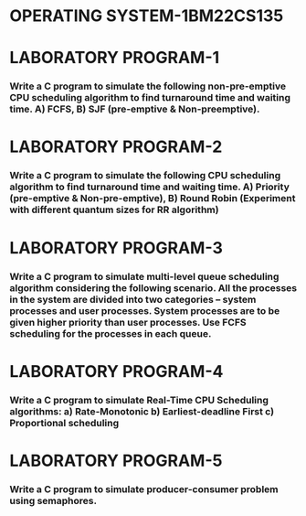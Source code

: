 # OPERATING SYSTEM-1BM22CS135
<h1>LABORATORY PROGRAM-1</h1>
<h3>Write a C program to simulate the following non-pre-emptive CPU scheduling algorithm to find turnaround time and waiting time.
A) FCFS, B) SJF (pre-emptive & Non-preemptive).</h3>
<h1>LABORATORY PROGRAM-2</h1>
<h3>Write a C program to simulate the following CPU scheduling algorithm to find turnaround time and waiting time.
A) Priority (pre-emptive & Non-pre-emptive), 
B) Round Robin (Experiment with different quantum sizes for RR algorithm)</h3>
<h1>LABORATORY PROGRAM-3</h1>
<h3>Write a C program to simulate multi-level queue scheduling algorithm considering the following scenario. All the processes in the system are divided into two categories – system processes and user processes. System processes are to be given higher priority than user processes. Use FCFS scheduling for the processes in each queue.</h3>
<h1>LABORATORY PROGRAM-4</h1>
<h3>Write a C program to simulate Real-Time CPU Scheduling algorithms:
a) Rate-Monotonic 
b) Earliest-deadline First
c) Proportional scheduling</h3>
<h1>LABORATORY PROGRAM-5</h1>
<h3>Write a C program to simulate producer-consumer problem using semaphores.</h3>
